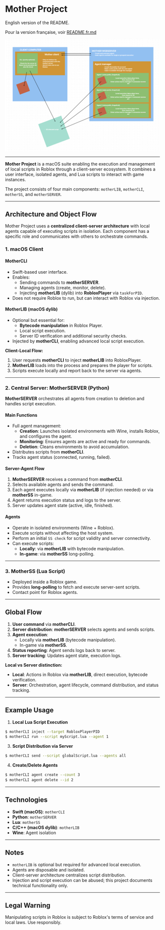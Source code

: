 # Mother Project

English version of the README.

Pour la version française, voir [README.fr.md](README.fr.md)

![Architecture Diagram](diagram.png)

---

**Mother Project** is a macOS suite enabling the execution and management of local scripts in Roblox through a client-server ecosystem. It combines a user interface, isolated agents, and Lua scripts to interact with game instances.

The project consists of four main components: `motherLIB`, `motherCLI`, `motherSS`, and `motherSERVER`.

---

## Architecture and Object Flow

Mother Project uses a **centralized client-server architecture** with local agents capable of executing scripts in isolation. Each component has a specific role and communicates with others to orchestrate commands.

### 1. macOS Client

#### **MotherCLI**
- Swift-based user interface.
- Enables:
  - Sending commands to **motherSERVER**.
  - Managing agents (create, monitor, delete).
  - Injecting **motherLIB** (dylib) into **RobloxPlayer** via `taskForPID`.
- Does not require Roblox to run, but can interact with Roblox via injection.

#### **MotherLIB** (macOS dylib)
- Optional but essential for:
  - **Bytecode manipulation** in Roblox Player.
  - Local script execution.
  - Server ID verification and additional security checks.
- Injected by **motherCLI**, enabling advanced local script execution.

**Client-Local Flow:**
1. User requests **motherCLI** to inject **motherLIB** into RobloxPlayer.
2. **MotherLIB** loads into the process and prepares the player for scripts.
3. Scripts execute locally and report back to the server via agents.

---

### 2. Central Server: **MotherSERVER** (Python)

**MotherSERVER** orchestrates all agents from creation to deletion and handles script execution.

#### Main Functions
- Full agent management:
  - **Creation**: Launches isolated environments with Wine, installs Roblox, and configures the agent.
  - **Monitoring**: Ensures agents are active and ready for commands.
  - **Deletion**: Cleans environments to avoid accumulation.
- Distributes scripts from **motherCLI**.
- Tracks agent status (connected, running, failed).

#### Server-Agent Flow
1. **MotherSERVER** receives a command from **motherCLI**.
2. Selects available agents and sends the command.
3. Each agent executes locally via **motherLIB** (if injection needed) or via **motherSS** in-game.
4. Agent returns execution status and logs to the server.
5. Server updates agent state (active, idle, finished).

#### **Agents**
- Operate in isolated environments (Wine + Roblox).
- Execute scripts without affecting the host system.
- Perform an initial `SS check` for script validity and server connectivity.
- Can execute scripts:
  - **Locally**: via **motherLIB** with bytecode manipulation.
  - **In-game**: via **motherSS** long-polling.

---

### 3. MotherSS (Lua Script)
- Deployed inside a Roblox game.
- Provides **long-polling** to fetch and execute server-sent scripts.
- Contact point for Roblox agents.

---

## Global Flow

1. **User command** via **motherCLI**.
2. **Server distribution**: **motherSERVER** selects agents and sends scripts.
3. **Agent execution**:
   - Locally via **motherLIB** (bytecode manipulation).
   - In-game via **motherSS**.
4. **Status reporting**: Agent sends logs back to server.
5. **Server tracking**: Updates agent state, execution logs.

**Local vs Server distinction:**
- **Local**: Actions in Roblox via **motherLIB**, direct execution, bytecode verification.
- **Server**: Orchestration, agent lifecycle, command distribution, and status tracking.

---

## Example Usage

1. **Local Lua Script Execution**
```bash
$ motherCLI inject --target RobloxPlayerPID
$ motherCLI run --script myScript.lua --agent 1
```

3. **Script Distribution via Server**
```bash
$ motherCLI send --script globalScript.lua --agents all
```

4. **Create/Delete Agents**
```bash
$ motherCLI agent create --count 3
$ motherCLI agent delete --id 2
```

---

## Technologies

- **Swift (macOS)**: `motherCLI`
- **Python**: `motherSERVER`
- **Lua**: `motherSS`
- **C/C++ (macOS dylib)**: `motherLIB`
- **Wine**: Agent isolation

---

## Notes

- `motherLIB` is optional but required for advanced local execution.
- Agents are disposable and isolated.
- Client-server architecture centralizes script distribution.
- Injection and script execution can be abused; this project documents technical functionality only.

---

## Legal Warning

Manipulating scripts in Roblox is subject to Roblox's terms of service and local laws. Use responsibly.


